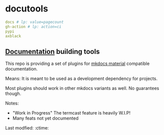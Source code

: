 #  docutools

```yaml lp mode=make_badges write_readme eval=always
docs # lp: value=pagecount
gh-action # lp: action=ci
pypi
axblack

```


## [Documentation](https://axgkl.github.io/docutools/) building tools

This repo is providing a set of plugins for [mkdocs material](https://squidfunk.github.io/mkdocs-material/) compatible documentation.

Means: It is meant to be used as a development dependency for projects.


Most plugins should work in other mkdocs variants as well. No guarantees though.

Notes:

- "Work in Progress" The termcast feature is heavily W.I.P!
- Many feats not yet documented



Last modfied: :ctime:

 
 
 
